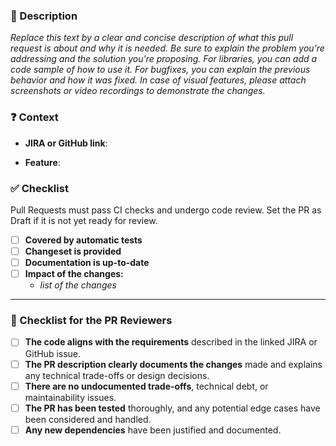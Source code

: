 <!--
Thank you for your contribution! 👍
Please make sure to read CONTRIBUTING.md if you have not already. Pull Requests that do not comply with the rules will be arbitrarily closed.
-->

### 📝 Description

_Replace this text by a clear and concise description of what this pull request is about and why it is needed. Be sure to explain the problem you're addressing and the solution you're proposing._
_For libraries, you can add a code sample of how to use it._
_For bugfixes, you can explain the previous behavior and how it was fixed._
_In case of visual features, please attach screenshots or video recordings to demonstrate the changes._

<!--
| Before        | After         |
| ------------- | ------------- |
|               |               |
-->

### ❓ Context

<!--- If you are a Ledger employee, please include the relevant ticket number, if applicable (e.g., [JIRA-123] for Jira or #123 for a GitHub issue), [NO-ISSUE] if not.-->

- **JIRA or GitHub link**:

<!--- If you are not a Ledger employee, please describe the context of your contribution. For example, explain what feature is being added or how this change will enhance the user experience. -->

<!--- If the PR related to an issue, please include the issue link. -->

- **Feature**:

### ✅ Checklist

Pull Requests must pass CI checks and undergo code review. Set the PR as Draft if it is not yet ready for review.

- [ ] **Covered by automatic tests** <!-- if not, please explain. (Feature must be tested / Bugfix must bring non-regression) -->
- [ ] **Changeset is provided** <!-- Please provide a changeset -->
- [ ] **Documentation is up-to-date** <!-- Please ensure all relevant documentation (README, API docs, etc.) has been updated -->
- [ ] **Impact of the changes:** <!-- Please take some time to list the impact & what specific areas Quality Assurance (QA) should focus on -->
  - _list of the changes_

---

### 🧐 Checklist for the PR Reviewers

<!-- Please do not edit this if you are the PR author -->

- [ ] **The code aligns with the requirements** described in the linked JIRA or GitHub issue.
- [ ] **The PR description clearly documents the changes** made and explains any technical trade-offs or design decisions.
- [ ] **There are no undocumented trade-offs**, technical debt, or maintainability issues.
- [ ] **The PR has been tested** thoroughly, and any potential edge cases have been considered and handled.
- [ ] **Any new dependencies** have been justified and documented.
